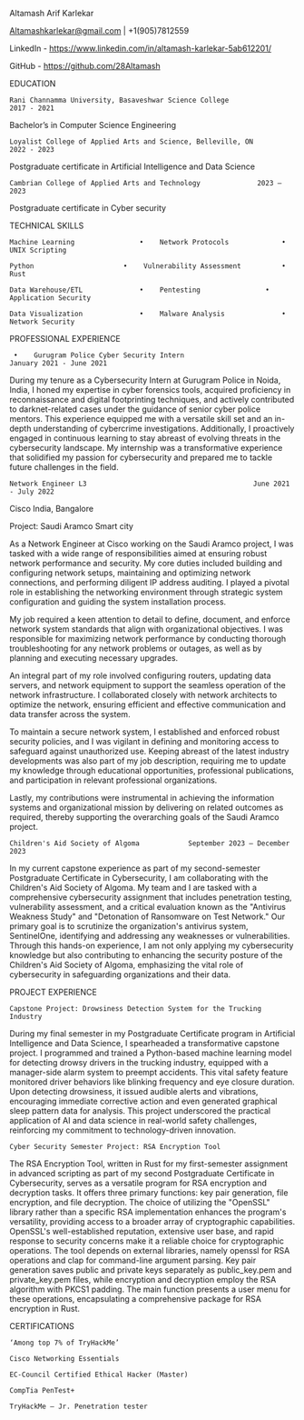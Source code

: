 Altamash Arif Karlekar 

Altamashkarlekar@gmail.com | +1(905)7812559  

LinkedIn - https://www.linkedin.com/in/altamash-karlekar-5ab612201/ 

GitHub - https://github.com/28Altamash 

 

EDUCATION 

    Rani Channamma University, Basaveshwar Science College                        2017 - 2021 

Bachelor’s in Computer Science Engineering

    Loyalist College of Applied Arts and Science, Belleville, ON                         2022 - 2023 

Postgraduate certificate in Artificial Intelligence and Data Science 

    Cambrian College of Applied Arts and Technology 			 2023 –2023 

Postgraduate certificate in Cyber security 

 

TECHNICAL SKILLS 

    Machine Learning	            •    Network Protocols		       •   UNIX Scripting 

    Python			            •    Vulnerability Assessment	       •   Rust  

    Data Warehouse/ETL	            •    Pentesting			       •   Application Security 

    Data Visualization	            •    Malware Analysis		       •   Network Security 

 

           

 PROFESSIONAL EXPERIENCE  

 

     •    Gurugram Police Cyber Security Intern                                 January 2021 - June 2021 

During my tenure as a Cybersecurity Intern at Gurugram Police in Noida, India, I honed my expertise in cyber forensics tools, acquired proficiency in reconnaissance and digital footprinting techniques, and actively contributed to darknet-related cases under the guidance of senior cyber police mentors. This experience equipped me with a versatile skill set and an in-depth understanding of cybercrime investigations. Additionally, I proactively engaged in continuous learning to stay abreast of evolving threats in the cybersecurity landscape. My internship was a transformative experience that solidified my passion for cybersecurity and prepared me to tackle future challenges in the field. 

 

 

 

 

 

 

    Network Engineer L3					                        June 2021 - July 2022 

Cisco India, Bangalore 

Project: Saudi Aramco Smart city 

 

As a Network Engineer at Cisco working on the Saudi Aramco project, I was tasked with a wide range of responsibilities aimed at ensuring robust network performance and security. My core duties included building and configuring network setups, maintaining and optimizing network connections, and performing diligent IP address auditing. I played a pivotal role in establishing the networking environment through strategic system configuration and guiding the system installation process. 

My job required a keen attention to detail to define, document, and enforce network system standards that align with organizational objectives. I was responsible for maximizing network performance by conducting thorough troubleshooting for any network problems or outages, as well as by planning and executing necessary upgrades. 

An integral part of my role involved configuring routers, updating data servers, and network equipment to support the seamless operation of the network infrastructure. I collaborated closely with network architects to optimize the network, ensuring efficient and effective communication and data transfer across the system. 

To maintain a secure network system, I established and enforced robust security policies, and I was vigilant in defining and monitoring access to safeguard against unauthorized use. Keeping abreast of the latest industry developments was also part of my job description, requiring me to update my knowledge through educational opportunities, professional publications, and participation in relevant professional organizations. 

 Lastly, my contributions were instrumental in achieving the information systems and organizational mission by delivering on related outcomes as required, thereby supporting the overarching goals of the Saudi Aramco project. 

 

    Children's Aid Society of Algoma			September 2023 – December 2023  

In my current capstone experience as part of my second-semester Postgraduate Certificate in Cybersecurity, I am collaborating with the Children's Aid Society of Algoma. My team and I are tasked with a comprehensive cybersecurity assignment that includes penetration testing, vulnerability assessment, and a critical evaluation known as the "Antivirus Weakness Study" and "Detonation of Ransomware on Test Network." Our primary goal is to scrutinize the organization's antivirus system, SentinelOne, identifying and addressing any weaknesses or vulnerabilities. Through this hands-on experience, I am not only applying my cybersecurity knowledge but also contributing to enhancing the security posture of the Children's Aid Society of Algoma, emphasizing the vital role of cybersecurity in safeguarding organizations and their data. 

 

PROJECT EXPERIENCE  

    Capstone Project: Drowsiness Detection System for the Trucking Industry 

During my final semester in my Postgraduate Certificate program in Artificial Intelligence and Data Science, I spearheaded a transformative capstone project. I programmed and trained a Python-based machine learning model for detecting drowsy drivers in the trucking industry, equipped with a manager-side alarm system to preempt accidents. This vital safety feature monitored driver behaviors like blinking frequency and eye closure duration. Upon detecting drowsiness, it issued audible alerts and vibrations, encouraging immediate corrective action and even generated graphical sleep pattern data for analysis. This project underscored the practical application of AI and data science in real-world safety challenges, reinforcing my commitment to technology-driven innovation. 

    Cyber Security Semester Project: RSA Encryption Tool 

The RSA Encryption Tool, written in Rust for my first-semester assignment in advanced scripting as part of my second Postgraduate Certificate in Cybersecurity, serves as a versatile program for RSA encryption and decryption tasks. It offers three primary functions: key pair generation, file encryption, and file decryption. The choice of utilizing the "OpenSSL" library rather than a specific RSA implementation enhances the program's versatility, providing access to a broader array of cryptographic capabilities. OpenSSL's well-established reputation, extensive user base, and rapid response to security concerns make it a reliable choice for cryptographic operations. The tool depends on external libraries, namely openssl for RSA operations and clap for command-line argument parsing. Key pair generation saves public and private keys separately as public_key.pem and private_key.pem files, while encryption and decryption employ the RSA algorithm with PKCS1 padding. The main function presents a user menu for these operations, encapsulating a comprehensive package for RSA encryption in Rust. 

 

CERTIFICATIONS 

    ‘Among top 7% of TryHackMe’ 

    Cisco Networking Essentials 

    EC-Council Certified Ethical Hacker (Master) 

    CompTia PenTest+ 

    TryHackMe – Jr. Penetration tester 

 
